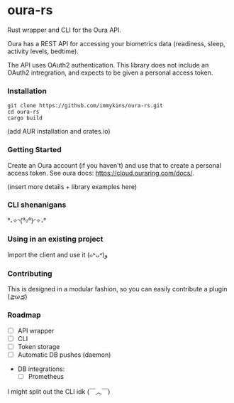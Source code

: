 oura-rs
==

Rust wrapper and CLI for the Oura API.

Oura has a REST API for accessing your biometrics data (readiness, sleep, activity levels, bedtime).

The API uses OAuth2 authentication. This library does not include an OAuth2 intregration, and expects to be given a personal access token.

### Installation

```
git clone https://github.com/immykins/oura-rs.git
cd oura-rs
cargo build
```

(add AUR installation and crates.io)

### Getting Started

Create an Oura account (if you haven't) and use that to create a personal access token. See oura docs:  https://cloud.ouraring.com/docs/.

(insert more details + library examples here)

### CLI shenanigans

°˖✧◝(⁰▿⁰)◜✧˖°

### Using in an existing project

Import the client and use it (๑˃ᴗ˂)ﻭ

### Contributing

This is designed in a modular fashion, so you can easily contribute a plugin (*≧ω≦*)

### Roadmap

- [ ] API wrapper
- [ ] CLI
- [ ] Token storage
- [ ] Automatic DB pushes (daemon)
- DB integrations:
  - [ ] Prometheus

I might split out the CLI idk (￣︿￣)